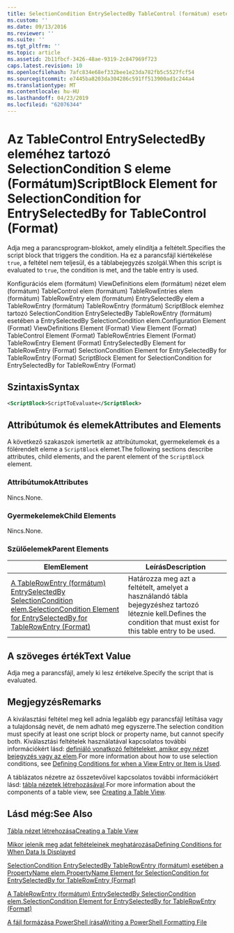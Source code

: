 ```yaml
---
title: SelectionCondition EntrySelectedBy TableControl (formátum) esetében a scriptblock kulcsszót eleme |} A Microsoft Docs
ms.custom: ''
ms.date: 09/13/2016
ms.reviewer: ''
ms.suite: ''
ms.tgt_pltfrm: ''
ms.topic: article
ms.assetid: 2b11fbcf-3426-48ae-9319-2c847969f723
caps.latest.revision: 10
ms.openlocfilehash: 7afc834e68ef332bee1e23da782fb5c5527fcf54
ms.sourcegitcommit: e7445ba8203da304286c591ff513900ad1c244a4
ms.translationtype: MT
ms.contentlocale: hu-HU
ms.lasthandoff: 04/23/2019
ms.locfileid: "62076344"
---
```

# <a name="scriptblock-element-for-selectioncondition-for-entryselectedby-for-tablecontrol-format"></a><span data-ttu-id="cc5b5-102">Az TableControl EntrySelectedBy eleméhez tartozó SelectionCondition S eleme (Formátum)</span><span class="sxs-lookup"><span data-stu-id="cc5b5-102">ScriptBlock Element for SelectionCondition for EntrySelectedBy for TableControl (Format)</span></span>

<span data-ttu-id="cc5b5-103">Adja meg a parancsprogram-blokkot, amely elindítja a feltételt.</span><span class="sxs-lookup"><span data-stu-id="cc5b5-103">Specifies the script block that triggers the condition.</span></span> <span data-ttu-id="cc5b5-104">Ha ez a parancsfájl kiértékelése `true`, a feltétel nem teljesül, és a táblabejegyzés szolgál.</span><span class="sxs-lookup"><span data-stu-id="cc5b5-104">When this script is evaluated to `true`, the condition is met, and the table entry is used.</span></span>

<span data-ttu-id="cc5b5-105">Konfigurációs elem (formátum) ViewDefinitions elem (formátum) nézet elem (formátum) TableControl elem (formátum) TableRowEntries elem (formátum) TableRowEntry elem (formátum) EntrySelectedBy elem a TableRowEntry (formátum) TableRowEntry (formátum) ScriptBlock elemhez tartozó SelectionCondition EntrySelectedBy TableRowEntry (formátum) esetében a EntrySelectedBy SelectionCondition elem.</span><span class="sxs-lookup"><span data-stu-id="cc5b5-105">Configuration Element (Format) ViewDefinitions Element (Format) View Element (Format) TableControl Element (Format) TableRowEntries Element (Format) TableRowEntry Element (Format) EntrySelectedBy Element for TableRowEntry (Format) SelectionCondition Element for EntrySelectedBy for TableRowEntry (Format) ScriptBlock Element for SelectionCondition for EntrySelectedBy for TableRowEntry (Format)</span></span>

## <a name="syntax"></a><span data-ttu-id="cc5b5-106">Szintaxis</span><span class="sxs-lookup"><span data-stu-id="cc5b5-106">Syntax</span></span>

```xml
<ScriptBlock>ScriptToEvaluate</ScriptBlock>
```

## <a name="attributes-and-elements"></a><span data-ttu-id="cc5b5-107">Attribútumok és elemek</span><span class="sxs-lookup"><span data-stu-id="cc5b5-107">Attributes and Elements</span></span>

<span data-ttu-id="cc5b5-108">A következő szakaszok ismertetik az attribútumokat, gyermekelemek és a fölérendelt eleme a `ScriptBlock` elemet.</span><span class="sxs-lookup"><span data-stu-id="cc5b5-108">The following sections describe attributes, child elements, and the parent element of the `ScriptBlock` element.</span></span>

### <a name="attributes"></a><span data-ttu-id="cc5b5-109">Attribútumok</span><span class="sxs-lookup"><span data-stu-id="cc5b5-109">Attributes</span></span>

<span data-ttu-id="cc5b5-110">Nincs.</span><span class="sxs-lookup"><span data-stu-id="cc5b5-110">None.</span></span>

### <a name="child-elements"></a><span data-ttu-id="cc5b5-111">Gyermekelemek</span><span class="sxs-lookup"><span data-stu-id="cc5b5-111">Child Elements</span></span>

<span data-ttu-id="cc5b5-112">Nincs.</span><span class="sxs-lookup"><span data-stu-id="cc5b5-112">None.</span></span>

### <a name="parent-elements"></a><span data-ttu-id="cc5b5-113">Szülőelemek</span><span class="sxs-lookup"><span data-stu-id="cc5b5-113">Parent Elements</span></span>

|<span data-ttu-id="cc5b5-114">Elem</span><span class="sxs-lookup"><span data-stu-id="cc5b5-114">Element</span></span>|<span data-ttu-id="cc5b5-115">Leírás</span><span class="sxs-lookup"><span data-stu-id="cc5b5-115">Description</span></span>|
|-------------|-----------------|
|[<span data-ttu-id="cc5b5-116">A TableRowEntry (formátum) EntrySelectedBy SelectionCondition elem.</span><span class="sxs-lookup"><span data-stu-id="cc5b5-116">SelectionCondition Element for EntrySelectedBy for TableRowEntry (Format)</span></span>](./selectioncondition-element-for-entryselectedby-for-tablecontrol-format.md)|<span data-ttu-id="cc5b5-117">Határozza meg azt a feltételt, amelyet a használandó tábla bejegyzéshez tartozó léteznie kell.</span><span class="sxs-lookup"><span data-stu-id="cc5b5-117">Defines the condition that must exist for this table entry to be used.</span></span>|

## <a name="text-value"></a><span data-ttu-id="cc5b5-118">A szöveges érték</span><span class="sxs-lookup"><span data-stu-id="cc5b5-118">Text Value</span></span>

<span data-ttu-id="cc5b5-119">Adja meg a parancsfájl, amely ki lesz értékelve.</span><span class="sxs-lookup"><span data-stu-id="cc5b5-119">Specify the script that is evaluated.</span></span>

## <a name="remarks"></a><span data-ttu-id="cc5b5-120">Megjegyzés</span><span class="sxs-lookup"><span data-stu-id="cc5b5-120">Remarks</span></span>

<span data-ttu-id="cc5b5-121">A kiválasztási feltétel meg kell adnia legalább egy parancsfájl letiltása vagy a tulajdonság nevét, de nem adható meg egyszerre.</span><span class="sxs-lookup"><span data-stu-id="cc5b5-121">The selection condition must specify at least one script block or property name, but cannot specify both.</span></span> <span data-ttu-id="cc5b5-122">Kiválasztási feltételek használatával kapcsolatos további információkért lásd: [definiáló vonatkozó feltételeket, amikor egy nézet bejegyzés vagy az elem](./defining-conditions-for-displaying-data.md).</span><span class="sxs-lookup"><span data-stu-id="cc5b5-122">For more information about how to use selection conditions, see [Defining Conditions for when a View Entry or Item is Used](./defining-conditions-for-displaying-data.md).</span></span>

<span data-ttu-id="cc5b5-123">A táblázatos nézetre az összetevőivel kapcsolatos további információkért lásd: [tábla nézetek létrehozásával](./creating-a-table-view.md).</span><span class="sxs-lookup"><span data-stu-id="cc5b5-123">For more information about the components of a table view, see [Creating a Table View](./creating-a-table-view.md).</span></span>

## <a name="see-also"></a><span data-ttu-id="cc5b5-124">Lásd még:</span><span class="sxs-lookup"><span data-stu-id="cc5b5-124">See Also</span></span>

[<span data-ttu-id="cc5b5-125">Tábla nézet létrehozása</span><span class="sxs-lookup"><span data-stu-id="cc5b5-125">Creating a Table View</span></span>](./creating-a-table-view.md)

[<span data-ttu-id="cc5b5-126">Mikor jelenik meg adat feltételeinek meghatározása</span><span class="sxs-lookup"><span data-stu-id="cc5b5-126">Defining Conditions for When Data Is Displayed</span></span>](./defining-conditions-for-displaying-data.md)

[<span data-ttu-id="cc5b5-127">SelectionCondition EntrySelectedBy TableRowEntry (formátum) esetében a PropertyName elem.</span><span class="sxs-lookup"><span data-stu-id="cc5b5-127">PropertyName Element for SelectionCondition for EntrySelectedBy for TableRowEntry (Format)</span></span>](./propertyname-element-for-selectioncondition-for-entryselectedby-for-tablerowentry-format.md)

[<span data-ttu-id="cc5b5-128">A TableRowEntry (formátum) EntrySelectedBy SelectionCondition elem.</span><span class="sxs-lookup"><span data-stu-id="cc5b5-128">SelectionCondition Element for EntrySelectedBy for TableRowEntry (Format)</span></span>](./selectioncondition-element-for-entryselectedby-for-tablecontrol-format.md)

[<span data-ttu-id="cc5b5-129">A fájl formázása PowerShell írása</span><span class="sxs-lookup"><span data-stu-id="cc5b5-129">Writing a PowerShell Formatting File</span></span>](./writing-a-powershell-formatting-file.md)
